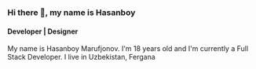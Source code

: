 <!---
- 👋 Hi, I’m @theRealHasanboy
- 👀 I’m interested in reading books
- 🌱 I’m currently learning React JS and Django
- 💞️ I’m looking to collaborate on ...
- 📫 How to reach me just search theRealHasanboy
--->

### Hi there 👋, my name is Hasanboy
#### Developer | Designer
My name is Hasanboy Marufjonov. I'm 18 years old and I'm currently a Full Stack Developer. I live in Uzbekistan, Fergana







<!---
theRealHasanboy/theRealHasanboy is a ✨ special ✨ repository because its `README.md` (this file) appears on your GitHub profile.
You can click the Preview link to take a look at your changes.
--->
